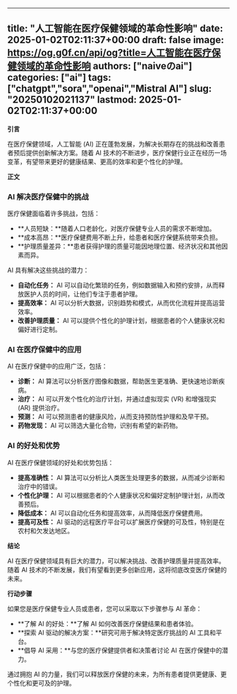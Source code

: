 
---
title: "人工智能在医疗保健领域的革命性影响"
date: 2025-01-02T02:11:37+00:00
draft: false
image: https://og.g0f.cn/api/og?title=人工智能在医疗保健领域的革命性影响
authors: ["naiveのai"]
categories: ["ai"]
tags: ["chatgpt","sora","openai","Mistral AI"]
slug: "20250102021137"
lastmod: 2025-01-02T02:11:37+00:00
---
**引言**

在医疗保健领域，人工智能 (AI) 正在蓬勃发展，为解决长期存在的挑战和改善患者预后提供创新解决方案。随着 AI 技术的不断进步，医疗保健行业正在经历一场变革，有望带来更好的健康结果、更高的效率和更个性化的护理。

**正文**

### AI 解决医疗保健中的挑战

医疗保健面临着许多挑战，包括：

- **人员短缺：**随着人口老龄化，对医疗保健专业人员的需求不断增加。
- **成本高昂：**医疗保健费用不断上升，给患者和医疗保健系统带来负担。
- **护理质量差异：**患者获得护理的质量可能因地理位置、经济状况和其他因素而异。

AI 具有解决这些挑战的潜力：

- **自动化任务：** AI 可以自动化繁琐的任务，例如数据输入和预约安排，从而释放医护人员的时间，让他们专注于患者护理。
- **提高效率：** AI 可以分析大数据，识别趋势和模式，从而优化流程并提高运营效率。
- **改善护理质量：** AI 可以提供个性化的护理计划，根据患者的个人健康状况和偏好进行定制。

### AI 在医疗保健中的应用

AI 在医疗保健中的应用广泛，包括：

- **诊断：** AI 算法可以分析医疗图像和数据，帮助医生更准确、更快速地诊断疾病。
- **治疗：** AI 可以开发个性化的治疗计划，并通过虚拟现实 (VR) 和增强现实 (AR) 提供治疗。
- **预测：** AI 可以预测患者的健康风险，从而支持预防性护理和及早干预。
- **药物发现：** AI 可以筛选大量化合物，识别有希望的新药物。

### AI 的好处和优势

AI 在医疗保健领域的好处和优势包括：

- **提高准确性：** AI 算法可以分析比人类医生处理更多的数据，从而减少诊断和治疗中的错误。
- **个性化护理：** AI 可以根据患者的个人健康状况和偏好定制护理计划，从而改善预后。
- **降低成本：** AI 可以自动化任务和提高效率，从而降低医疗保健费用。
- **提高可及性：** AI 驱动的远程医疗平台可以扩展医疗保健的可及性，特别是在农村和欠发达地区。

**结论**

AI 在医疗保健领域具有巨大的潜力，可以解决挑战、改善护理质量并提高效率。随着 AI 技术的不断发展，我们有望看到更多创新应用，这将彻底改变医疗保健的未来。

**行动步骤**

如果您是医疗保健专业人员或患者，您可以采取以下步骤参与 AI 革命：

- **了解 AI 的好处：**了解 AI 如何改善医疗保健结果和患者体验。
- **探索 AI 驱动的解决方案：**研究可用于解决特定医疗挑战的 AI 工具和平台。
- **倡导 AI 采用：**与您的医疗保健提供者和决策者讨论 AI 在医疗保健中的潜力。

通过拥抱 AI 的力量，我们可以释放医疗保健的未来，为所有患者提供更健康、更个性化和更可及的护理。
